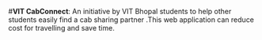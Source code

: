#**VIT CabConnect**:
An initiative by VIT Bhopal students to help other students easily find a cab sharing partner .This web application can reduce cost for travelling and save time.
